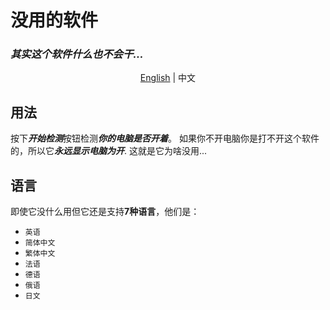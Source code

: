 # 没用的软件

### ***其实这个软件什么也不会干...***
<p align="center"><a href="https://github.com/WillamSun/Useless-App/blob/master/README.md">English</a> | 中文</p>

## 用法
按下***开始检测***按钮检测***你的电脑是否开着***。
如果你不开电脑你是打不开这个软件的，所以它***永远显示电脑为开***. 这就是它为啥没用...
## 语言  
即使它没什么用但它还是支持**7种语言**，他们是：
- `英语`
- `简体中文`
- `繁体中文`  
- `法语`
- `德语`
- `俄语`
- `日文`
